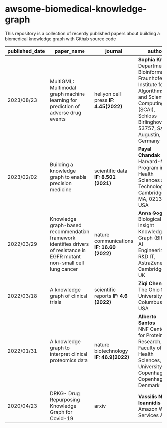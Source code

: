# awsome-biomedical-knowledge-graph
This repository is a collection of recently published papers about building a biomedical knowledge graph with Github source code

| published_date | paper_name | journal| author | paper | code |
| --- | --- | --- | --- | --- | --- |
| 2023/08/23 | MultiGML: Multimodal graph machine learning for prediction of adverse drug events  | heliyon cell press **IF: 4.45(2022)** | **Sophia Krix** <br>Department of Bioinformatics, Fraunhofer Institute for Algorithms and Scientific Computing (SCAI), Schloss Birlinghoven, 53757, Sankt Augustin, Germany | [Link](https://www.cell.com/action/showPdf?pii=S2405-8440%2823%2906649-5) | [Link](https://github.com/SCAI-BIO/MultiGML) |
| 2023/02/02 | Building a knowledge graph to enable precision medicine | scientific data **IF: 8.501 (2021)** | **Payal Chandak** <br>Harvard-MIT Program in Health Sciences and Technology, Cambridge, MA, 02139, USA | [Link](https://www.nature.com/articles/s41597-023-01960-3.pdf?pdf=button%20sticky) | [Link](https://github.com/mims-harvard/PrimeKG) |
| 2022/03/29 | Knowledge graph-based recommendation framework identifies drivers of resistance in EGFR mutant non-small cell lung cancer| nature communications **IF: 16.60 (2022)** | **Anna Gogleva** <br> Biological Insight Knowledge Graph (BIKG), AI Engineering, R&D IT, AstraZeneca, Cambridge, UK | [Link](https://www.nature.com/articles/s41467-022-29292-7.pdf) | [Link](https://github.com/AstraZeneca/skywalkR-graph-features) |
| 2022/03/18 | A knowledge graph of clinical trials | scientific reports **IF: 4.6 (2022)** | **Ziqi Chen** <br> The Ohio State University, Columbus, USA | [Link](https://www.nature.com/articles/s41598-022-08454-z.pdf) | [Link](https://github.com/ninglab/CTKG) |
| 2022/01/31 | A knowledge graph to interpret clinical proteomics data | nature biotechnology **IF: 46.9(2022)** | **Alberto Santos** <br>NNF Center for Protein Research, Faculty of Health Sciences, University of Copenhagen, Copenhagen, Denmark | [Link](https://www.nature.com/articles/s41587-021-01145-6.pdf) | [Link](https://github.com/MannLabs/CKG) |
| 2020/04/23 | DRKG- Drug Repurposing Knowledge Graph for Covid-19 | arxiv | **Vassilis N. Ioannidis** <br>Amazon Web Services AI | [Link](https://www.sciencedirect.com/science/article/pii/S1532046421000253/pdfft?md5=d938491d689a787260f9d55bd4741a9f&pid=1-s2.0-S1532046421000253-main.pdf) | [Link](https://github.com/kilicogluh/lbd-covid) |
